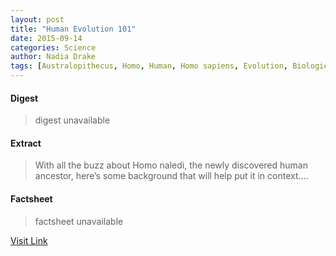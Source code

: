 ```yaml
---
layout: post
title: "Human Evolution 101"
date: 2015-09-14
categories: Science
author: Nadia Drake
tags: [Australopithecus, Homo, Human, Homo sapiens, Evolution, Biological evolution, Biology, Evolutionary biology, Organisms, Nature]
---
```



#### Digest
>digest unavailable

#### Extract
>With all the buzz about Homo naledi, the newly discovered human ancestor, here’s some background that will help put it in context....

#### Factsheet
>factsheet unavailable

[Visit Link](http://news.nationalgeographic.com/2015/09/human-evolution-101/)



